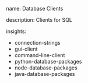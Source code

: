 name: Database Clients

description: Clients for SQL

insights:
  - connection-strings
  - gui-client
  - command-line-client
  - python-database-packages
  - node-database-packages
  - java-database-packages
 
 
